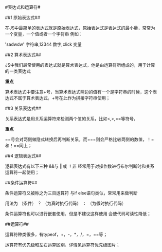 #表达式和运算符#

##1 原始表达式##

在JS中最简单的表达式就是原始表达式，原始表达式是表达式的最小量，常常为一个变量，一个值或者一个字符串 例如：

'sadwdw'  字符串,12344  数字,click  变量

##2 算术表达式##

JS中我们最常使用的表达式就是算术表达式，他是由运算符所组成的，用于计算的一类表达式

**重点**

算术表达式中要注意+号，当算术表达式两边的值有一个是字符串的时候，这个表达式不属于算术表达式，+号在此作为拼接字符串使用；

##3 关系表达式##

关系表达式是用关系运算符来检测两个值的关系，比如<,>,==等符号，

**重点**

==号会对两侧做隐式转换后再判断关系，而===则会严格比较两侧的数值，！=和！==同上；

##4 逻辑表达式##

逻辑表达式有以下三种 &&与  ||或 ！非   经常用于对操作数进行布尔判断时和关系运算符一起使用；

##条件运算符##

条件运算符又被称之为三目运算符  与if else语句类似，常常用来做判断

用法为 （条件） ？ （为真时执行代码） ： （为假时执行代码）

条件运算符也可以进行嵌套使用，但是不建议这样使用  会使代码可读性降低；

##运算符##

运算符种类很多，有typeof，+，-，*，/，=，==等；

运算符有优先级和左右运算区别，详情见运算符优先级图片；